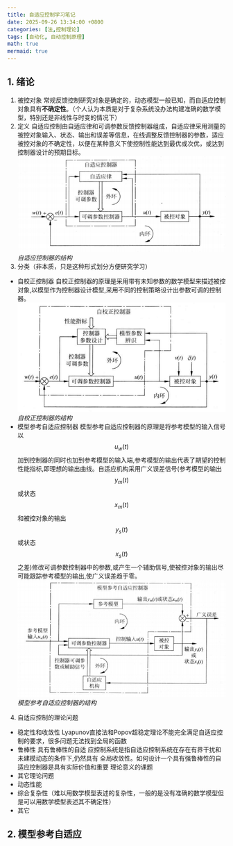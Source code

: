 ```yaml
---
title: 自适应控制学习笔记
date: 2025-09-26 13:34:00 +0800
categories: [法,控制理论]
tags: [自动化, 自动控制原理]
math: true
mermaid: true
---
```


## 1. 绪论
1. 被控对象
    常规反馈控制研究对象是确定的，动态模型一般已知，而自适应控制对象具有**不确定性**。（个人认为本质是对于复杂系统没办法构建准确的数学模型，特别还是非线性与时变的情况下）  
2. 定义
    自适应控制由自适应律和可调参数反馈控制器组成，自适应律采用测量的被控对象输入、状态、输出和误差等信息，在线调整反馈控制器的参数，适应被控对象的不确定性，以便在某种意义下使控制性能达到最优或次优，或达到控制器设计的预期目标。
    ![自适应控制器结构](图片/自适应控制器的结构.png)
    _自适应控制器的结构_
3. 分类（非本质，只是这种形式划分方便研究学习）
 - 自校正控制器
    自校正控制器的原理是采用带有未知参数的数学模型来描述被控对象,以模型作为控制器设计模型,采用不同的控制策略设计出参数可调的控制器。
    ![自校正控制器结构](图片/自校正控制器结构.png)
    _自校正控制器的结构_
 - 模型参考自适应控制器
    模型参考自适应控制器的原理是将参考模型的输入信号以$$u_w(t)$$加到控制器的同时也加到参考模型的输入端,参考模型的输出代表了期望的控制性能指标,即理想的输出曲线。自适应机构采用广义误差信号(参考模型的输出$$y_m(t)$$或状态$$x_m(t)$$和被控对象的输出$$y_s(t)$$或状态$$x_s(t)$$之差)修改可调参数控制器中的参数,或产生一个辅助信号,使被控对象的输出尽可能跟踪参考模型的输出,使广义误差趋于零。
    ![自校正控制器结构](图片/模型参考自适应控制器结构.png)
    _模型参考自适应控制器的结构_
4. 自适应控制的理论问题
 - 稳定性和收敛性
    Lyapunov直接法和Popov超稳定理论不能完全满足自适应控制的要求，很多问题无法找到全局的函数
 - 鲁棒性
    具有鲁棒性的自适 应控制系统是指自适应控制系统在存在有界干扰和未建模动态的条件下,仍然具有 全局收敛性。如何设计一个具有强鲁棒性的自适应控制器是具有实际价值和重要 理论意义的课题
 - 其它理论问题
  - 动态性能
  - 综合复杂性（难以用数学模型表述的复杂性，一般的是没有准确的数学模型但是可以用数学模型表述其不确定性）
  - 其它


## 2. 模型参考自适应
